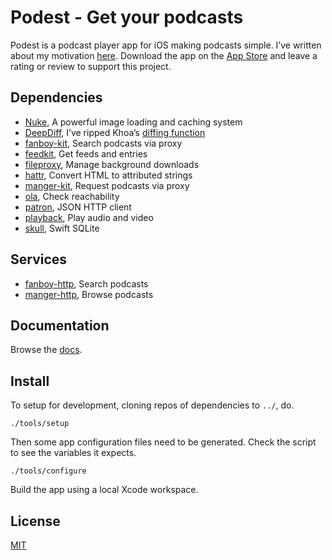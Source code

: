 # Podest - Get your podcasts

Podest is a podcast player app for iOS making podcasts simple. I’ve written about my motivation [here](https://troubled.pro/2018/10/podest.html). Download the app on the [App Store](https://itunes.apple.com/us/app/podest/id794983364) and leave a rating or review to support this project.

## Dependencies

- [Nuke](https://github.com/kean/Nuke), A powerful image loading and caching system
- [DeepDiff](https://github.com/onmyway133/DeepDiff), I’ve ripped Khoa’s [diffing function](https://github.com/michaelnisi/podest/blob/master/Podest/collections/diff.swift)
- [fanboy-kit](https://github.com/michaelnisi/fanboy-kit), Search podcasts via proxy
- [feedkit](https://github.com/michaelnisi/feedkit), Get feeds and entries
- [fileproxy](https://github.com/michaelnisi/fileproxy), Manage background downloads
- [hattr](https://github.com/michaelnisi/hattr), Convert HTML to attributed strings
- [manger-kit](https://github.com/michaelnisi/manger-kit), Request podcasts via proxy
- [ola](https://github.com/michaelnisi/ola), Check reachability
- [patron](https://github.com/michaelnisi/patron), JSON HTTP client
- [playback](https://github.com/michaelnisi/playback), Play audio and video
- [skull](https://github.com/michaelnisi/skull), Swift SQLite

## Services

- [fanboy-http](https://github.com/michaelnisi/fanboy-http), Search podcasts
- [manger-http](https://github.com/michaelnisi/manger-http), Browse podcasts

## Documentation

Browse the [docs](https://michaelnisi.github.io/podest/index.html).

## Install

To setup for development, cloning repos of dependencies to `../`, do.

```
./tools/setup
```

Then some app configuration files need to be generated. Check the script to see the variables it expects.

```
./tools/configure
```

Build the app using a local Xcode workspace.

## License

[MIT](https://raw.github.com/michaelnisi/podest/master/LICENSE)
